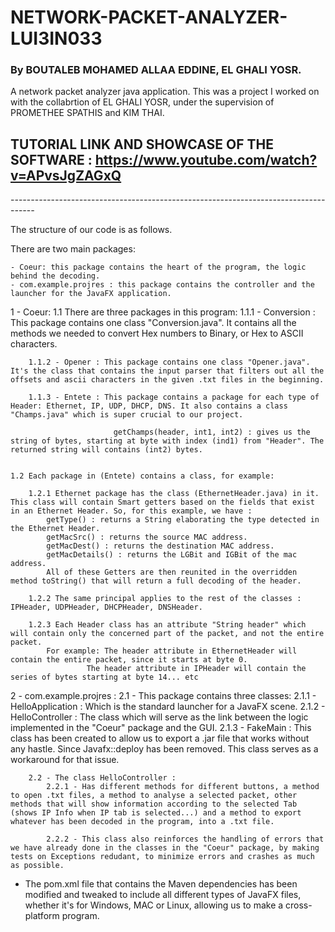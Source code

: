 # NETWORK-PACKET-ANALYZER-LUI3IN033
### By BOUTALEB MOHAMED ALLAA EDDINE, EL GHALI YOSR.

A network packet analyzer java application. This was a project I worked on with the collabrtion of EL GHALI YOSR, under the supervision of PROMETHEE SPATHIS and KIM THAI.

## TUTORIAL LINK AND SHOWCASE OF THE SOFTWARE : https://www.youtube.com/watch?v=APvsJgZAGxQ

-*-*-*-*-*-*-*-*-*-*-*-*-*-*-*-*-*-*-*-*-*-*-*-*-*-*-*-*-*-*-*-*-*-*-*-*-*-*-*-*-*-*-*-*-*-*-*-*-*-*-*-*-*-*-*-*-*-*-*-*-*-*-*-*-*-*-*-*-*-*-*-*-*-*-*-*-*-*-*-*-*-*-*-*

The structure of our code is as follows.

There are two main packages:

	- Coeur: this package contains the heart of the program, the logic behind the decoding.
	- com.example.projres : this package contains the controller and the launcher for the JavaFX application.

1 - Coeur:
	1.1 There are three packages in this program:
		1.1.1 - Conversion : This package contains one class "Conversion.java". It contains all the methods we needed to convert Hex numbers to Binary, or Hex to ASCII characters.

		1.1.2 - Opener : This package contains one class "Opener.java". It's the class that contains the input parser that filters out all the offsets and ascii characters in the given .txt files in the beginning.

		1.1.3 - Entete : This package contains a package for each type of Header: Ethernet, IP, UDP, DHCP, DNS. It also contains a class "Champs.java" which is super crucial to our project. 
			 
                           getChamps(header, int1, int2) : gives us the string of bytes, starting at byte with index (ind1) from "Header". The returned string will contains (int2) bytes.


	1.2 Each package in (Entete) contains a class, for example: 

		1.2.1 Ethernet package has the class (EthernetHeader.java) in it. This class will contain Smart getters based on the fields that exist in an Ethernet Header. So, for this example, we have :
			getType() : returns a String elaborating the type detected in the Ethernet Header.
			getMacSrc() : returns the source MAC address.
			getMacDest() : returns the destination MAC address.
			getMacDetails() : returns the LGBit and IGBit of the mac address.
			All of these Getters are then reunited in the overridden method toString() that will return a full decoding of the header.

		1.2.2 The same principal applies to the rest of the classes : IPHeader, UDPHeader, DHCPHeader, DNSHeader.

		1.2.3 Each Header class has an attribute "String header" which will contain only the concerned part of the packet, and not the entire packet. 
			For example: The header attribute in EthernetHeader will contain the entire packet, since it starts at byte 0.
				     The header attribute in IPHeader will contain the series of bytes starting at byte 14... etc




2 - com.example.projres :
		2.1 - This package contains three classes:
			2.1.1 - HelloApplication : Which is the standard launcher for a JavaFX scene.
			2.1.2 - HelloController : The class which will serve as the link between the logic implemented in the "Coeur" package and the GUI.
			2.1.3 - FakeMain : This class has been created to allow us to export a .jar file that works without any hastle. Since Javafx::deploy has been removed. This class serves as a workaround for that issue.
		
		2.2 - The class HelloController :
			2.2.1 - Has different methods for different buttons, a method to open .txt files, a method to analyse a selected packet, other methods that will show information according to the selected Tab (shows IP Info when IP tab is selected...) and a method to export whatever has been decoded in the program, into a .txt file.

			2.2.2 - This class also reinforces the handling of errors that we have already done in the classes in the "Coeur" package, by making tests on Exceptions redudant, to minimize errors and crashes as much as possible.



- The pom.xml file that contains the Maven dependencies has been modified and tweaked to include all different types of JavaFX files, whether it's for Windows, MAC or Linux, allowing us to make a cross-platform program.
	

	
			

